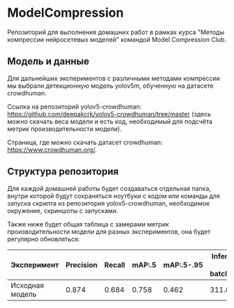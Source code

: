 # ModelCompression

Репозиторий для выполнения домашних работ в рамках курса "Методы компрессии нейросетевых моделей" командой Model Compression Club.

## Модель и данные

Для дальнейших экспериментов с различными методами компрессии мы выбрали детекционную модель yolov5m, обученную на датасете crowdhuman.

Ссылка на репозиторий yolov5-crowdhuman: https://github.com/deepakcrk/yolov5-crowdhuman/tree/master (здесь можно скачать веса модели и есть код, необходимый для подсчёта метрик производительности модели).

Страница, где можно скачать датасет crowdhuman: https://www.crowdhuman.org/.

## Структура репозитория

Для каждой домашней работы будет создаваться отдельная папка, внутри которой будут сохраняться ноутбуки с кодом или команды для запуска скрипта из репозитория yolov5-crowdhuman, необходимое окружение, скриншоты с запусками.

Также ниже будет общая таблица с замерами метрик производительности модели для разных экспериментов, она будет регулярно обновляться:

| **Эксперимент** 	| **Precision** 	| **Recall** 	| **mAP:.5** 	| **mAP:.5-.95** 	| **Inference time (cpu, batch_size=32)** 	|
|---	|---	|---	|---	|---	|---	|
| Исходная модель 	| 0.874 	| 0.684 	| 0.758 	| 0.462 	| 311.8 ms 	|